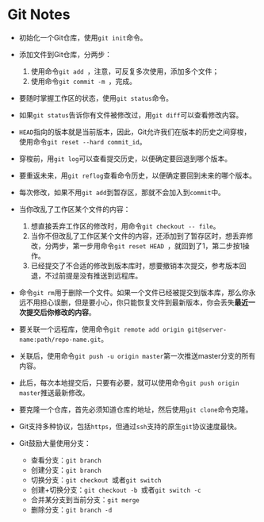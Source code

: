 # Git Notes

- 初始化一个Git仓库，使用`git init`命令。
- 添加文件到Git仓库，分两步：
  1. 使用命令`git add `，注意，可反复多次使用，添加多个文件；
  2. 使用命令`git commit -m `，完成。

- 要随时掌握工作区的状态，使用`git status`命令。
- 如果`git status`告诉你有文件被修改过，用`git diff`可以查看修改内容。
- `HEAD`指向的版本就是当前版本，因此，Git允许我们在版本的历史之间穿梭，使用命令`git reset --hard commit_id`。
- 穿梭前，用`git log`可以查看提交历史，以便确定要回退到哪个版本。
- 要重返未来，用`git reflog`查看命令历史，以便确定要回到未来的哪个版本。
- 每次修改，如果不用`git add`到暂存区，那就不会加入到`commit`中。
- 当你改乱了工作区某个文件的内容：
  1. 想直接丢弃工作区的修改时，用命令`git checkout -- file`。
  2. 当你不但改乱了工作区某个文件的内容，还添加到了暂存区时，想丢弃修改，分两步，第一步用命令`git reset HEAD `，就回到了1，第二步按1操作。
  3. 已经提交了不合适的修改到版本库时，想要撤销本次提交，参考版本回退，不过前提是没有推送到远程库。
- 命令`git rm`用于删除一个文件。如果一个文件已经被提交到版本库，那么你永远不用担心误删，但是要小心，你只能恢复文件到最新版本，你会丢失**最近一次提交后你修改的内容**。
- 要关联一个远程库，使用命令`git remote add origin git@server-name:path/repo-name.git`。
- 关联后，使用命令`git push -u origin master`第一次推送master分支的所有内容。
- 此后，每次本地提交后，只要有必要，就可以使用命令`git push origin master`推送最新修改。
- 要克隆一个仓库，首先必须知道仓库的地址，然后使用`git clone`命令克隆。
- Git支持多种协议，包括`https`，但通过`ssh`支持的原生`git`协议速度最快。
- Git鼓励大量使用分支：
  - 查看分支：`git branch`
  - 创建分支：`git branch `
  - 切换分支：`git checkout `或者`git switch `
  - 创建+切换分支：`git checkout -b `或者`git switch -c `
  - 合并某分支到当前分支：`git merge `
  - 删除分支：`git branch -d `